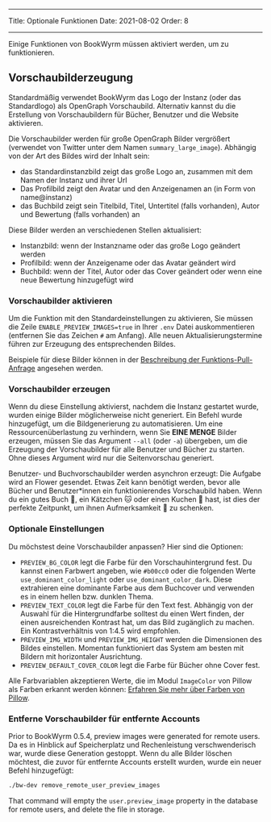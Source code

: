 - - -
Title: Optionale Funktionen Date: 2021-08-02 Order: 8
- - -

Einige Funktionen von BookWyrm müssen aktiviert werden, um zu funktionieren.

## Vorschaubilderzeugung

Standardmäßig verwendet BookWyrm das Logo der Instanz (oder das Standardlogo) als OpenGraph Vorschaubild. Alternativ kannst du die Erstellung von Vorschaubildern für Bücher, Benutzer und die Website aktivieren.

Die Vorschaubilder werden für große OpenGraph Bilder vergrößert (verwendet von Twitter unter dem Namen `summary_large_image`). Abhängig von der Art des Bildes wird der Inhalt sein:

- das Standardinstanzbild zeigt das große Logo an, zusammen mit dem Namen der Instanz und ihrer Url
- Das Profilbild zeigt den Avatar und den Anzeigenamen an (in Form von name@instanz)
- das Buchbild zeigt sein Titelbild, Titel, Untertitel (falls vorhanden), Autor und Bewertung (falls vorhanden) an

Diese Bilder werden an verschiedenen Stellen aktualisiert:

- Instanzbild: wenn der Instanzname oder das große Logo geändert werden
- Profilbild: wenn der Anzeigename oder das Avatar geändert wird
- Buchbild: wenn der Titel, Autor oder das Cover geändert oder wenn eine neue Bewertung hinzugefügt wird

### Vorschaubilder aktivieren

Um die Funktion mit den Standardeinstellungen zu aktivieren, Sie müssen die Zeile `ENABLE_PREVIEW_IMAGES=true` in Ihrer `.env` Datei auskommentieren (entfernen Sie das Zeichen `#` am Anfang). Alle neuen Aktualisierungstermine führen zur Erzeugung des entsprechenden Bildes.

Beispiele für diese Bilder können in der [Beschreibung der Funktions-Pull-Anfrage](https://github.com/bookwyrm-social/bookwyrm/pull/1142#pullrequest-651683886-permalink) angesehen werden.

### Vorschaubilder erzeugen

Wenn du diese Einstellung aktivierst, nachdem die Instanz gestartet wurde, wurden einige Bilder möglicherweise nicht generiert. Ein Befehl wurde hinzugefügt, um die Bildgenerierung zu automatisieren. Um eine Ressourcenüberlastung zu verhindern, wenn Sie **EINE MENGE** Bilder erzeugen, müssen Sie das Argument `--all` (oder `-a`) übergeben, um die Erzeugung der Vorschaubilder für alle Benutzer und Bücher zu starten. Ohne dieses Argument wird nur die Seitenvorschau generiert.

Benutzer- und Buchvorschaubilder werden asynchron erzeugt: Die Aufgabe wird an Flower gesendet. Etwas Zeit kann benötigt werden, bevor alle Bücher und Benutzer*innen ein funktionierendes Vorschaubild haben. Wenn du ein gutes Buch 📖, ein Kätzchen 🐱 oder einen Kuchen 🍰 hast, ist dies der perfekte Zeitpunkt, um ihnen Aufmerksamkeit 💖 zu schenken.

### Optionale Einstellungen

Du möchstest deine Vorschaubilder anpassen? Hier sind die Optionen:

- `PREVIEW_BG_COLOR` legt die Farbe für den Vorschauhintergrund fest. Du kannst einen Farbwert angeben, wie `#b00cc0` oder die folgenden Werte `use_dominant_color_light` oder `use_dominant_color_dark`. Diese extrahieren eine dominante Farbe aus dem Buchcover und verwenden es in einem hellen bzw. dunklen Thema.
- `PREVIEW_TEXT_COLOR` legt die Farbe für den Text fest. Abhängig von der Auswahl für die Hintergrundfarbe solltest du einen Wert finden, der einen ausreichenden Kontrast hat, um das Bild zugänglich zu machen. Ein Kontrastverhältnis von 1:4.5 wird empfohlen.
- `PREVIEW_IMG_WIDTH` und `PREVIEW_IMG_HEIGHT` werden die Dimensionen des Bildes einstellen. Momentan funktioniert das System am besten mit Bildern mit horizontaler Ausrichtung.
- `PREVIEW_DEFAULT_COVER_COLOR` legt die Farbe für Bücher ohne Cover fest.

Alle Farbvariablen akzeptieren Werte, die im Modul `ImageColor` von Pillow als Farben erkannt werden können: [Erfahren Sie mehr über Farben von Pillow](https://pillow.readthedocs.io/en/stable/reference/ImageColor.html#color-names).

### Entferne Vorschaubilder für entfernte Accounts

Prior to BookWyrm 0.5.4, preview images were generated for remote users. Da es in Hinblick auf Speicherplatz und Rechenleistung verschwenderisch war, wurde diese Generation gestoppt. Wenn du alle Bilder löschen möchtest, die zuvor für entfernte Accounts erstellt wurden, wurde ein neuer Befehl hinzugefügt:

```sh
./bw-dev remove_remote_user_preview_images
```

That command will empty the `user.preview_image` property in the database for remote users, and delete the file in storage.
